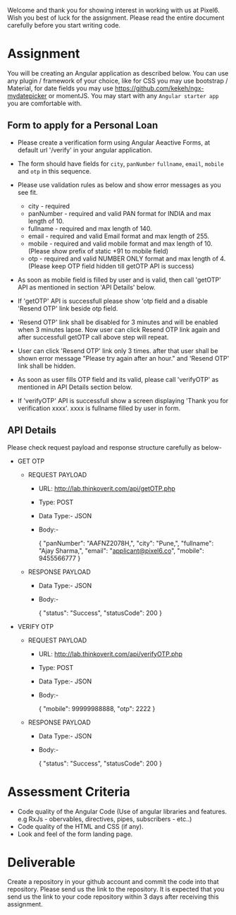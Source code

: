 Welcome and thank you for showing interest in working with us at Pixel6. Wish you best of luck for the assignment. Please read the entire document carefully before you start writing code.

# Assignment
You will be creating an Angular application as described below. You can use any plugin / framework of your choice, like for CSS you may use bootstrap / Material, for date fields you may use https://github.com/kekeh/ngx-mydatepicker or momentJS.
You may start with any `Angular starter app` you are comfortable with.

## Form to apply for a Personal Loan
- Please create a verification form using Angular Aeactive Forms, at default url '/verify' in your angular application.
- The form should have fields for `city`, `panNumber` `fullname`, `email`, `mobile` and `otp` in this sequence.
- Please use validation rules as below and show error messages as you see fit.
   - city - required
   - panNumber - required and valid PAN format for INDIA and max length of 10.
   - fullname - required and max length of 140.
   - email - required and valid Email format and max length of 255.
   - mobile - required and valid mobile format and max length of 10. (Please show prefix of static +91 to mobile field)
   - otp - required and valid NUMBER ONLY format and max length of 4.(Please keep OTP field hidden till getOTP API is success)

- As soon as mobile field is filled by user and is valid, then call 'getOTP' API as mentioned in section 'API Details' below.
- If 'getOTP' API is successfull please show 'otp field and a disable 'Resend OTP' link beside otp field.
- 'Resend OTP' link shall be disabled for 3 minutes and will be enabled when 3 minutes lapse. Now user can click Resend OTP link again and after successfull getOTP call above step will repeat.
- User can click 'Resend OTP' link only 3 times. after that user shall be shown error message "Please try again after an hour." and 'Resend OTP' link shall be hidden.
- As soon as user fills OTP field and its valid, please call 'verifyOTP' as mentioned in API Details section below.
- If 'verifyOTP' API is successfull show a screen displaying 'Thank you for verification xxxx'. xxxx is fullname filled by user in form.


## API Details
Please check request payload and response structure carefully as below-

- GET OTP
   - REQUEST PAYLOAD 
      - URL: http://lab.thinkoverit.com/api/getOTP.php
      - Type: POST
      - Data Type:- JSON
      - Body:-
      
         {
            "panNumber": "AAFNZ2078H,",
            "city": "Pune,",
            "fullname": "Ajay Sharma,",
            "email": "applicant@pixel6.co",
            "mobile": 9455566777
         }

    - RESPONSE PAYLOAD
      - Data Type:- JSON
      - Body:-
      
         {
            "status": "Success",
            "statusCode": 200
         }
         
- VERIFY OTP
   - REQUEST PAYLOAD 
      - URL: http://lab.thinkoverit.com/api/verifyOTP.php
      - Type: POST
      - Data Type:- JSON
      - Body:-
      
         {
             "mobile": 99999988888,
             "otp": 2222
         }

    - RESPONSE PAYLOAD
      - Data Type:- JSON
      - Body:-
      
         {
            "status": "Success",
            "statusCode": 200
         }

# Assessment Criteria
- Code quality of the Angular Code (Use of angular libraries and features. e.g RxJs - obervables, directives, pipes, subscribers - etc..)
- Code quality of the HTML and CSS (if any).
- Look and feel of the form landing page.

# Deliverable
Create a repository in your github account and commit the code into that repository. Please send us the link to the repository.
It is expected that you send us the link to your code repository within 3 days after receiving this assignment.

